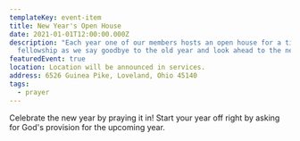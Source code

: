 ```yaml
---
templateKey: event-item
title: New Year's Open House
date: 2021-01-01T12:00:00.000Z
description: "Each year one of our members hosts an open house for a time of
  fellowship as we say goodbye to the old year and look ahead to the new.  "
featuredEvent: true
location: Location will be announced in services.
address: 6526 Guinea Pike, Loveland, Ohio 45140
tags:
  - prayer
---
```


Celebrate the new year by praying it in! Start your year off right by asking for God's provision for the upcoming year.
